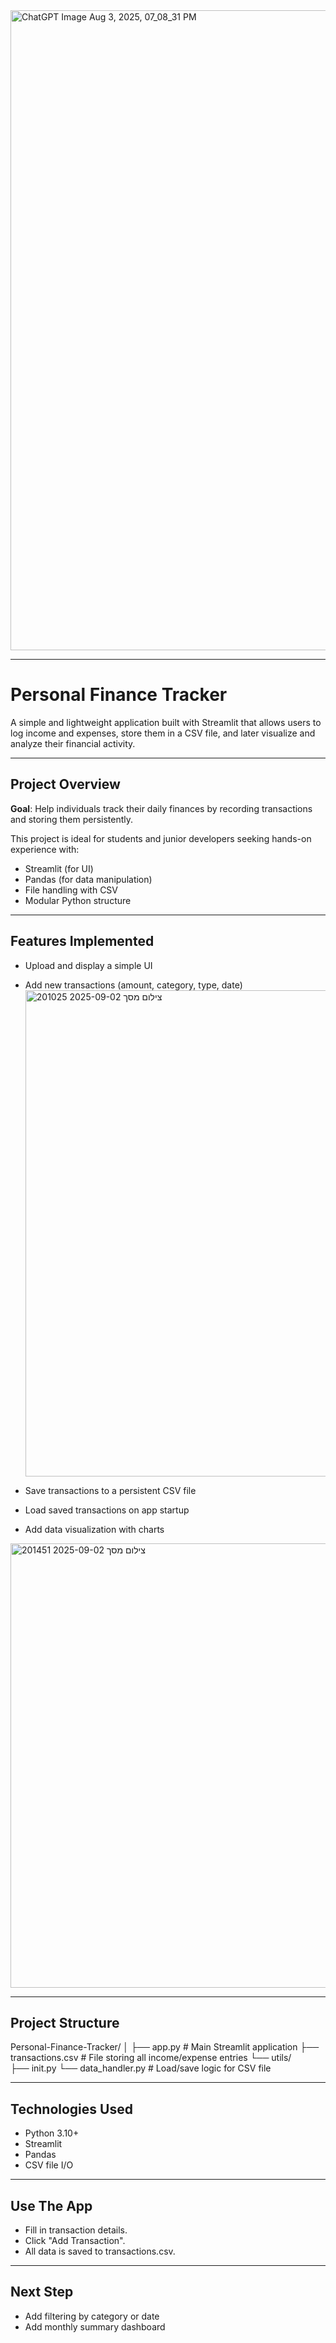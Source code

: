 <img width="1536" height="1024" alt="ChatGPT Image Aug 3, 2025, 07_08_31 PM" src="https://github.com/user-attachments/assets/117de34b-17c6-47e4-a9b0-8271979906c9" />

---

# Personal Finance Tracker

A simple and lightweight application built with Streamlit that allows users to log income and expenses, store them in a CSV file, and later visualize and analyze their financial activity.

---

## Project Overview

**Goal**: Help individuals track their daily finances by recording transactions and storing them persistently.

This project is ideal for students and junior developers seeking hands-on experience with:
- Streamlit (for UI)
- Pandas (for data manipulation)
- File handling with CSV
- Modular Python structure

---

## Features Implemented

- Upload and display a simple UI  
- Add new transactions (amount, category, type, date)
  <img width="1204" height="778" alt="צילום מסך 2025-09-02 201025" src="https://github.com/user-attachments/assets/fa2c1935-33e5-4fde-9b6c-fa10192a94da" />
  
- Save transactions to a persistent CSV file  
- Load saved transactions on app startup
- Add data visualization with charts
<img width="834" height="711" alt="צילום מסך 2025-09-02 201451" src="https://github.com/user-attachments/assets/0ccd2f58-10fb-4e81-a2f4-3ac7d4119180" />

---

## Project Structure

Personal-Finance-Tracker/
│
├── app.py # Main Streamlit application
├── transactions.csv # File storing all income/expense entries
└── utils/    
              ├── init.py
              └── data_handler.py # Load/save logic for CSV file

---

## Technologies Used

- Python 3.10+
- Streamlit
- Pandas
- CSV file I/O

---

## Use The App

- Fill in transaction details.
- Click "Add Transaction".
- All data is saved to transactions.csv.

---

## Next Step

- Add filtering by category or date
- Add monthly summary dashboard
